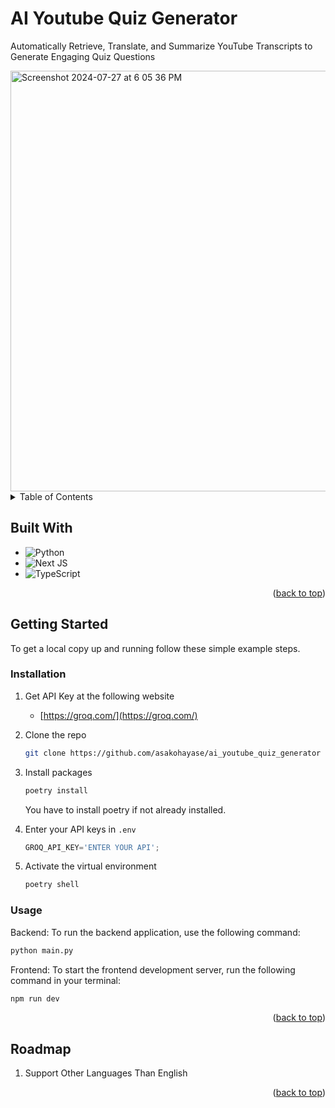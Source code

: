 <a name="readme-top"></a>

<h1>AI Youtube Quiz Generator</h1>

<div align="left">
  <p>
   Automatically Retrieve, Translate, and Summarize YouTube Transcripts to Generate Engaging Quiz Questions
  </p>
  
</div><img width="673" alt="Screenshot 2024-07-27 at 6 05 36 PM" src="https://github.com/user-attachments/assets/1dca0458-2b24-49cf-8b01-5790f91fed10">




<!-- TABLE OF CONTENTS -->
<details>
  <summary>Table of Contents</summary>
  <ol>
    <li><a href="#built-with">Built With</a></li>
    <li><a href="#roadmap">Roadmap</a></li>
    <li><a href="#getting-started">Getting Started</a></li>
  </ol>
</details>


## Built With

* ![Python](https://img.shields.io/badge/python-3670A0?style=for-the-badge&logo=python&logoColor=ffdd54)
* ![Next JS](https://img.shields.io/badge/Next-black?style=for-the-badge&logo=next.js&logoColor=white)
* ![TypeScript](https://img.shields.io/badge/typescript-%23007ACC.svg?style=for-the-badge&logo=typescript&logoColor=white)


<p align="right">(<a href="#readme-top">back to top</a>)</p>


<!-- GETTING STARTED -->
## Getting Started

To get a local copy up and running follow these simple example steps.

### Installation

1. Get API Key at the following website
   * [https://groq.com/](https://groq.com/)
   
2. Clone the repo
   ```sh
   git clone https://github.com/asakohayase/ai_youtube_quiz_generator
   ```
3. Install packages
   ```sh
   poetry install
   ```
   You have to install poetry if not already installed.
   
4. Enter your API keys in `.env`
   ```js
   GROQ_API_KEY='ENTER YOUR API';
   ```
5. Activate the virtual environment
   ```sh
   poetry shell
   ```

### Usage

Backend:
To run the backend application, use the following command:

  ```sh
  python main.py
  ```

Frontend:
To start the frontend development server, run the following command in your terminal:

   ```sh
   npm run dev
   ```

<p align="right">(<a href="#readme-top">back to top</a>)</p>



<!-- ACKNOWLEDGMENTS -->
## Roadmap
 <ol>
    <li>Support Other Languages Than English</li>
 </ol>


<p align="right">(<a href="#readme-top">back to top</a>)</p>
